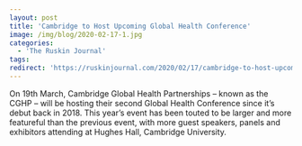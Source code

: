 ```yaml
---
layout: post
title: 'Cambridge to Host Upcoming Global Health Conference'
image: /img/blog/2020-02-17-1.jpg
categories: 
  - 'The Ruskin Journal'
tags:
redirect: 'https://ruskinjournal.com/2020/02/17/cambridge-to-host-upcoming-global-health-conference/'
---
```


On 19th March, Cambridge Global Health Partnerships – known as the CGHP – will be hosting their second Global Health Conference since it’s debut back in 2018. This year’s event has been touted to be larger and more featureful than the previous event, with more guest speakers, panels and exhibitors attending at Hughes Hall, Cambridge University.
